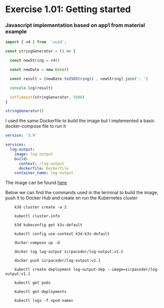 # Exercise 1.01: Getting started

### Javascript implementation based on app1 from material example
```javascript
import { v4 } from  'uuid';

const stringGenerator = () => {

  const newString = v4()

  const newDate = new Date()

  const result = [newDate.toISOString() , newString].join(': ')

  console.log(result)

  setTimeout(stringGenerator, 5000)
}

stringGenerator()

```
I used the same Dockerfile to build the image but I implemented a basic docker-compose file to run it

```yaml
version: '3.9'

services:
  log-output:
    image: log-output
    build:
      context: /log-output
      dockerfile: Dockerfile
    container_name: log-output
```

The image can be found [here](https://hub.docker.com/r/sirpacoder/log-output/tags)

Below we can find the commands used in the terminal to build the image, push it to Docker Hub and create en run the Kubernetes cluster

```shell
    k3d cluster create -a 2
    
    kubectl cluster-info
    
    k3d kubeconfig get k3s-default
    
    kubectl config use-context k3d-k3s-default
```

```shell
    docker-compose up -d
    
    docker tag log-output sirpacoder/log-output:v1.1
    
    docker push sirpacoder/log-output:v1.1
```

```shell
    kubectl create deployment log-output-dep --image=sirpacoder/log-output:v1.1
    
    kubectl get pods
    
    kubectl get deployments
    
    kubectl logs -f <pod-name>
```
